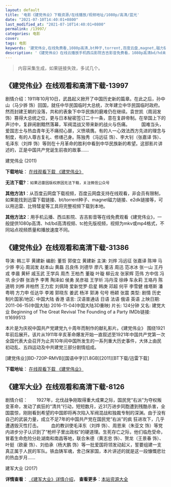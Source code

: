 ```yaml
---
layout: default
title: '电影《建党伟业》下载资源/在线播放/视频地址/1080p/高清/蓝光'
date: "2021-07-10T14:40:01+0800"
last_modified_at: "2021-07-10T14:40:01+0800"
permalink: /13997/
categories: 电影
cover:
tags: 电影
keywords: '建党伟业,在线免费看,1080p高清,bt种子,torrent,百度云盘,magnet,磁力链,迅雷下载资源'
description: '《建党伟业》在线云播放手机西瓜影院吉吉影音免费看，1080p高清bd/hd未删减完整版和tc抢先枪版，mkv/mp4格式，附带bt/torrent种子、magnet/磁力链、百度云盘、网盘资源迅雷下载链接'
---
```


>内容采集生成，如果链接失效，多试几个。


## 《建党伟业》在线观看和高清下载-13997

剧情介绍：1911年10月10日，武昌起义掀开了中国历史新的篇章。在此之后，孙中山（马少骅 饰）回国，就任中华民国临时大总统，次年建立中华民国临时政府。然而封建王朝的没落，共和的表象下中华民族的磨难仍在继续。袁世凯（周润发 饰）篡得大总统之位，更与日本秘密签订二十一条，意在复辟帝制。在举国上下的声讨中，复辟闹剧黯然落幕，军阀混战又带来新的战火与伤痛。  　　国难当头，爱国志士与热血青年无不痛彻心扉，义愤填膺。有的人一心效法西方先进的理念与制度，有的人尊古复礼、修缮己身。陈独秀（冯远征 饰）、李大钊（张嘉译 饰）、毛泽东（刘烨 饰）等则在十月革命的胜利中看到中华民族新的希望。这部影片讲述的，正是中国共产党诞生前夜的故事……


建党伟业 (2011)

**下载地址**： [在线观看下载 《建党伟业》](https://www.btbtdy.me/btdy/dy5483.html) 


**无法下载?**：`如果迅雷因版权原因无法下载，关注微信公众号 `

**其他方法1**：从百度云网盘下载视频，百度云网盘支持在线观看，非会员有限制，如果能找到迅雷下载链接、bt/torrent种子、magnet磁力链接、e2dk链接等，可以用迅雷、比特彗星等工具将完整视频下载到本地。

**其他方法2**：用手机云播、西瓜影院、吉吉影音等在线免费观看《建党伟业》，一般提供1080p高清、hd/bd高清视频、tc抢先版视频，视频为mkv或mp4格式，不同站点视频质量和播放速度不同。


## 《建党伟业》在线观看和高清下载-31386

导演: 韩三平 黄建新 编剧: 董哲 郭俊立 黄建新 主演: 刘烨 冯远征 张嘉译 陈坤 马少骅 李沁 周润发 赵本山 黄磊 吕良伟 刘德华 廖凡 董洁 周迅 范冰冰 张一山 王丹戎 李晨 黄轩 戚玉武 王学兵 周杰 王柏杰 董璇 叶璇 柳云龙 张家辉 范伟 方中信 冯巩 余少群 张涵予 李菁 陶泽如 侯勇 吴彦祖 王学圻 冯丹滢 徐峥 车永莉 王珞丹 陈道明 刘桦 井柏然 王力宏 刘佩琦 爱新觉罗·启星 韩庚 邓超 何平 李雪健 维塔斯 潘粤明 方力申 任达华 李湘 郭晓东 姜武 杨洋 郭涛 句号 杨颖 张震 类型: 剧情 历史 制片国家/地区: 中国大陆 香港 语言: 汉语普通话 日语 法语 俄语 英语 上映日期: 2011-06-15(中国大陆) 2016-11-04(中国大陆3D重映) 片长: 124分钟 又名: 建党大业 Beginning of The Great Revival The Founding of a Party IMDb链接: tt1699513

本片是为庆祝中国共产党建党九十周年而制作的献礼影片。《建党伟业》 围绕1921年前后展开。该片从1911年辛亥革命爆发开始一直叙述至1921年中国共产党第一次全国代表大会召开为止共10年间中国所发生的一系列重大历史事件，大体上由民初动乱、五四运动及中共建党三部分剧情组成。


[建党伟业][BD-720P-RMVB][国语中字][1.8GB][2011][BT下载/迅雷下载]

**下载地址**： [在线观看下载 《建党伟业》](https://www.btdx8.com/torrent/beginning_of_the_great_revival_2011.html) 


## 《建军大业》在线观看和高清下载-8126

剧情介绍：　　1927年，北伐战争刚取得重大成果之际，国民党“右派”为夺权叛变革命，发动了疯狂的“清共”行动，短短数月，近31万进步同胞遭到残酷杀害，全国震惊，刚刚看到希望的中国即将再次陷入军阀混战和独裁专制的深渊。由于没有自己的武装力量，成立不足7年的中国共产党在国民党“右派”的疯 狂进攻下，几乎遭遇毁灭性打击。 　　血的教训使毛泽东（刘烨 饰）、周恩来（朱亚文 饰）等党内进步分子认识到了“枪杆子里出政权”的硬道理。生死存亡之际，他们临危受命，冒着生命危险分赴湖南和南昌等地，联合朱德（黄志忠 饰）、贺龙（王景春 饰）、叶挺（欧豪 饰）、刘伯承（杨大鹏 饰）等一批爱国将领发动起义，誓要组建一支真正属于人民的军队。铁血铸军魂，舍己保家国，本片讲述的就是这一段慷慨悲壮的热血岁月……


建军大业 (2017)

**详情查看**： [《建军大业》详情介绍](/movie/8126/)， **查看更多**：[本站资源大全](/movie/t/all/)

